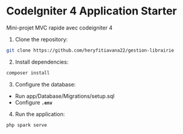 # CodeIgniter 4 Application Starter

Mini-projet MVC rapide avec codeigniter 4

1. Clone the repository:
```bash
git clone https://github.com/heryfitiavana22/gestion-librairie
```

2. Install dependencies:
```bash
composer install
```

3. Configure the database:
* Run app/Database/Migrations/setup.sql
* Configure **`.env`**

4. Run the application:
```bash
php spark serve
```
